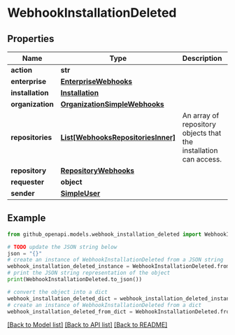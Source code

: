 # WebhookInstallationDeleted


## Properties

Name | Type | Description | Notes
------------ | ------------- | ------------- | -------------
**action** | **str** |  | 
**enterprise** | [**EnterpriseWebhooks**](EnterpriseWebhooks.md) |  | [optional] 
**installation** | [**Installation**](Installation.md) |  | 
**organization** | [**OrganizationSimpleWebhooks**](OrganizationSimpleWebhooks.md) |  | [optional] 
**repositories** | [**List[WebhooksRepositoriesInner]**](WebhooksRepositoriesInner.md) | An array of repository objects that the installation can access. | [optional] 
**repository** | [**RepositoryWebhooks**](RepositoryWebhooks.md) |  | [optional] 
**requester** | **object** |  | [optional] 
**sender** | [**SimpleUser**](SimpleUser.md) |  | 

## Example

```python
from github_openapi.models.webhook_installation_deleted import WebhookInstallationDeleted

# TODO update the JSON string below
json = "{}"
# create an instance of WebhookInstallationDeleted from a JSON string
webhook_installation_deleted_instance = WebhookInstallationDeleted.from_json(json)
# print the JSON string representation of the object
print(WebhookInstallationDeleted.to_json())

# convert the object into a dict
webhook_installation_deleted_dict = webhook_installation_deleted_instance.to_dict()
# create an instance of WebhookInstallationDeleted from a dict
webhook_installation_deleted_from_dict = WebhookInstallationDeleted.from_dict(webhook_installation_deleted_dict)
```
[[Back to Model list]](../README.md#documentation-for-models) [[Back to API list]](../README.md#documentation-for-api-endpoints) [[Back to README]](../README.md)


